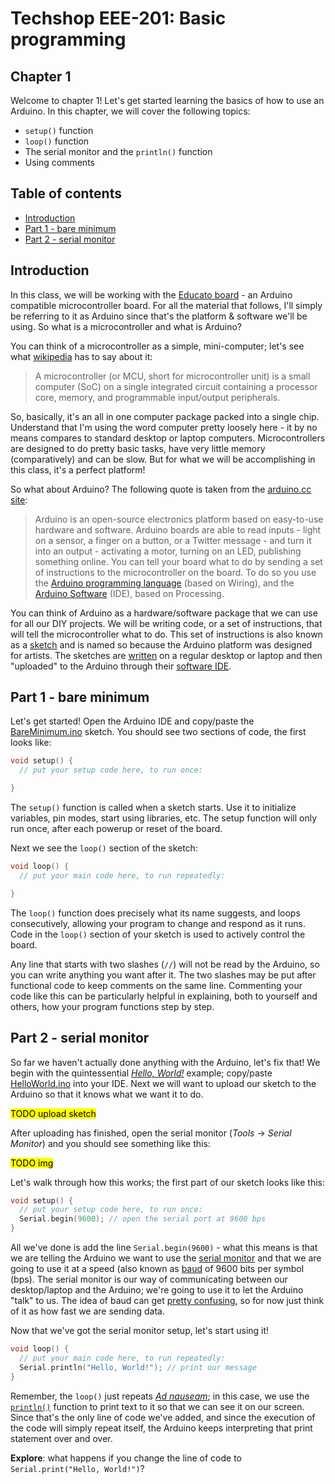 # Techshop EEE-201: Basic programming

## Chapter 1

Welcome to chapter 1!  Let's get started learning the basics of how to use an Arduino.  In this chapter, we will cover the following topics:

- `setup()` function
- `loop()` function
- The serial monitor and the `println()` function
- Using comments

## Table of contents

* [Introduction](#introduction)
* [Part 1 - bare minimum](#part-1---bare-minimum)
* [Part 2 - serial monitor](#part-2---serial-monitor)

## Introduction

In this class, we will be working with the [Educato board](https://moderndevice.com/product/educato/) - an Arduino compatible microcontroller board.  For all the material that follows, I'll simply be referring to it as Arduino since that's the platform & software we'll be using.  So what is a microcontroller and what is Arduino?

You can think of a microcontroller as a simple, mini-computer; let's see what [wikipedia](https://en.wikipedia.org/wiki/Microcontroller) has to say about it:
> A microcontroller (or MCU, short for microcontroller unit) is a small computer (SoC) on a single integrated circuit containing a processor core, memory, and programmable input/output peripherals.

So, basically, it's an all in one computer package packed into a single chip.  Understand that I'm using the word computer pretty loosely here - it by no means compares to standard desktop or laptop computers.  Microcontrollers are designed to do pretty basic tasks, have very little memory (comparatively) and can be slow.  But for what we will be accomplishing in this class, it's a perfect platform!

So what about Arduino?  The following quote is taken from the [arduino.cc site](https://www.arduino.cc/en/Guide/Introduction):
> Arduino is an open-source electronics platform based on easy-to-use hardware and software. Arduino boards are able to read inputs - light on a sensor, a finger on a button, or a Twitter message - and turn it into an output - activating a motor, turning on an LED, publishing something online. You can tell your board what to do by sending a set of instructions to the microcontroller on the board. To do so you use the [Arduino programming language](https://www.arduino.cc/en/Reference/HomePage) (based on Wiring), and the [Arduino Software](https://www.arduino.cc/en/Reference/HomePage) (IDE), based on Processing.

You can think of Arduino as a hardware/software package that we can use for all our DIY projects.  We will be writing code, or a set of instructions, that will tell the microcontroller what to do.  This set of instructions is also known as a [sketch](https://www.arduino.cc/en/Tutorial/Sketch) and is named so because the Arduino platform was designed for artists.  The sketches are [written](https://www.arduino.cc/en/Reference/HomePage) on a regular desktop or laptop and then "uploaded" to the Arduino through their [software IDE](https://www.arduino.cc/en/Guide/Environment).


## Part 1 - bare minimum

Let's get started!  Open the Arduino IDE and copy/paste the [BareMinimum.ino](https://github.com/ConstantinoSchillebeeckx/Techshop-EEE-201/blob/master/chapter_1/BareMinimum.ino) sketch.  You should see two sections of code, the first looks like:
```c
void setup() {
  // put your setup code here, to run once:

}
```
The `setup()` function is called when a sketch starts. Use it to initialize variables, pin modes, start using libraries, etc. The setup function will only run once, after each powerup or reset of the board.

Next we see the `loop()` section of the sketch:
```c
void loop() {
  // put your main code here, to run repeatedly:

}
```
The `loop()` function does precisely what its name suggests, and loops consecutively, allowing your program to change and respond as it runs. Code in the `loop()` section of your sketch is used to actively control the board.

Any line that starts with two slashes (`//`) will not be read by the Arduino, so you can write anything you want after it. The two slashes may be put after functional code to keep comments on the same line. Commenting your code like this can be particularly helpful in explaining, both to yourself and others, how your program functions step by step.

## Part 2 - serial monitor

So far we haven't actually done anything with the Arduino, let's fix that!  We begin with the quintessential [*Hello, World!*](https://en.wikipedia.org/wiki/%22Hello,_World!%22_program) example; copy/paste [HelloWorld.ino](https://github.com/ConstantinoSchillebeeckx/Techshop-EEE-201/blob/master/chapter_1/BareMinimum.ino) into your IDE.  Next we will want to upload our sketch to the Arduino so that it knows what we want it to do.  

<mark>TODO upload sketch</mark>

After uploading has finished, open the serial monitor (*Tools* -> *Serial Monitor*) and you should see something like this:

<mark>TODO img</mark>

Let's walk through how this works; the first part of our sketch looks like this:
```c
void setup() {
  // put your setup code here, to run once:
  Serial.begin(9600); // open the serial port at 9600 bps
}
```

All we've done is add the line `Serial.begin(9600)` - what this means is that we are telling the Arduino we want to use the [serial monitor](https://www.arduino.cc/en/Reference/Serial) and that we are going to use it at a speed (also known as [baud](https://en.wikipedia.org/wiki/Baud) of 9600 bits per symbol (bps).  The serial monitor is our way of communicating between our desktop/laptop and the Arduino; we're going to use it to let the Arduino "talk" to us.  The idea of baud can get [pretty confusing](http://www.tldp.org/HOWTO/Modem-HOWTO-23.html), so for now just think of it as how fast we are sending data.

Now that we've got the serial monitor setup, let's start using it!
```c
void loop() {
  // put your main code here, to run repeatedly:
  Serial.println("Hello, World!"); // print our message
}
```

Remember, the `loop()` just repeats [*Ad nauseam*](https://en.wikipedia.org/wiki/Ad_nauseam); in this case, we use the [`println()`](https://www.arduino.cc/en/Serial/Println) function to print text to it so that we can see it on our screen.  Since that's the only line of code we've added, and since the execution of the code will simply repeat itself, the Arduino keeps interpreting that print statement over and over.

**Explore**: what happens if you change the line of code to `Serial.print("Hello, World!")`?

